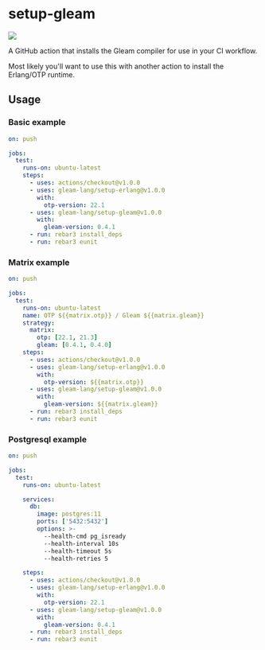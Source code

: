 # setup-gleam

[![](https://github.com/gleam-lang/setup-gleam/workflows/Test/badge.svg)](https://github.com/gleam-lang/setup-gleam/actions)

A GitHub action that installs the Gleam compiler for use in your CI workflow.

Most likely you'll want to use this with another action to install the
Erlang/OTP runtime.

## Usage

### Basic example

```yaml
on: push

jobs:
  test:
    runs-on: ubuntu-latest
    steps:
      - uses: actions/checkout@v1.0.0
      - uses: gleam-lang/setup-erlang@v1.0.0
        with:
          otp-version: 22.1
      - uses: gleam-lang/setup-gleam@v1.0.0
        with:
          gleam-version: 0.4.1
      - run: rebar3 install_deps
      - run: rebar3 eunit
```

### Matrix example

```yaml
on: push

jobs:
  test:
    runs-on: ubuntu-latest
    name: OTP ${{matrix.otp}} / Gleam ${{matrix.gleam}}
    strategy:
      matrix:
        otp: [22.1, 21.3]
        gleam: [0.4.1, 0.4.0]
    steps:
      - uses: actions/checkout@v1.0.0
      - uses: gleam-lang/setup-erlang@v1.0.0
        with:
          otp-version: ${{matrix.otp}}
      - uses: gleam-lang/setup-gleam@v1.0.0
        with:
          gleam-version: ${{matrix.gleam}}
      - run: rebar3 install_deps
      - run: rebar3 eunit
```

### Postgresql example

```yaml
on: push

jobs:
  test:
    runs-on: ubuntu-latest

    services:
      db:
        image: postgres:11
        ports: ['5432:5432']
        options: >-
          --health-cmd pg_isready
          --health-interval 10s
          --health-timeout 5s
          --health-retries 5

    steps:
      - uses: actions/checkout@v1.0.0
      - uses: gleam-lang/setup-erlang@v1.0.0
        with:
          otp-version: 22.1
      - uses: gleam-lang/setup-gleam@v1.0.0
        with:
          gleam-version: 0.4.1
      - run: rebar3 install_deps
      - run: rebar3 eunit
```
